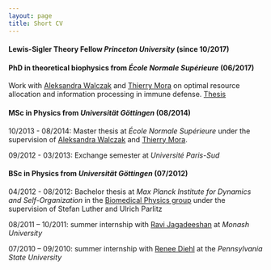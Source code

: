 ```yaml
---
layout: page
title: Short CV
---
```


#### Lewis-Sigler Theory Fellow *Princeton University* (since 10/2017)

#### PhD in theoretical biophysics from *École Normale Supérieure* (06/2017)
Work with [Aleksandra Walczak](http://www.phys.ens.fr/~awalczak/) and [Thierry Mora](http://www.phys.ens.fr/~tmora/) on optimal resource allocation and information processing in immune defense. [Thesis](http://www.theses.fr/s183895)

#### MSc in Physics from *Universität Göttingen* (08/2014)
10/2013 - 08/2014: Master thesis at *École Normale Supérieure* under the supervision of [Aleksandra Walczak](http://www.phys.ens.fr/~awalczak/) and [Thierry Mora](http://www.phys.ens.fr/~tmora/).

09/2012 - 03/2013: Exchange semester at *Université Paris-Sud*

#### BSc in Physics from *Universität Göttingen* (07/2012)
04/2012 - 08/2012: Bachelor thesis at *Max Planck Institute for Dynamics and Self-Organization* in the [Biomedical Physics group](http://bmp.ds.mpg.de/) under the supervision of Stefan Luther and Ulrich Parlitz

08/2011 – 10/2011: summer internship with [Ravi Jagadeeshan](http://users.monash.edu.au/~rprakash/) at *Monash University*

07/2010 – 09/2010: summer internship with [Renee Diehl](http://www.phys.psu.edu/people/rdd2) at the *Pennsylvania State University*
